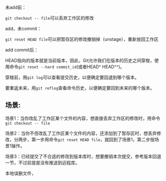 
未add前：

`git checkout -- file`可以丢弃工作区的修改

add，未commit：

`git reset HEAD file`可以把暂存区的修改撤销掉（unstage），重新放回工作区

add commit后：

HEAD指向的版本就是当前版本，因此，Git允许我们在版本的历史之间穿梭，使用命令`git reset --hard commit_id`(或者HEAD^  HEAD^^)。

穿梭前，用`git log`可以查看提交历史，以便确定要回退到哪个版本。

要重返未来，用`git reflog`查看命令历史，以便确定要回到未来的哪个版本。

## 场景:

场景1：当你改乱了工作区某个文件的内容，想直接丢弃工作区的修改时，用命令`git checkout -- file`

场景2：当你不但改乱了工作区某个文件的内容，还添加到了暂存区时，想丢弃修改，分两步，第一步用命令`git reset HEAD file`，就回到了场景1，第二步按场景1操作。

场景3：已经提交了不合适的修改到版本库时，想要撤销本次提交，参考版本回退一节，不过前提是没有推送到远程库。


本地误删文件，
